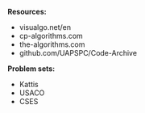 **Resources:**  
- visualgo.net/en  
- cp-algorithms.com  
- the-algorithms.com  
- github.com/UAPSPC/Code-Archive
  
**Problem sets:**
- Kattis
- USACO
- CSES
